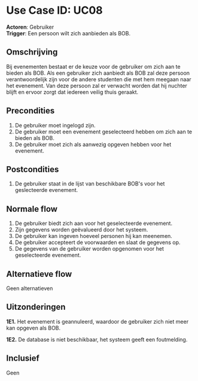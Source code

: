 # Use Case ID: UC08

**Actoren**: Gebruiker  
**Trigger**: Een persoon wilt zich aanbieden als BOB.

## Omschrijving

Bij evenementen bestaat er de keuze voor de gebruiker om zich aan te bieden als BOB. Als een gebruiker zich aanbiedt als BOB zal deze persoon verantwoordelijk zijn voor de andere studenten die met hem meegaan naar het evenement. Van deze persoon zal er verwacht worden dat hij nuchter blijft en ervoor zorgt dat iedereen veilig thuis geraakt.

## Precondities

1. De gebruiker moet ingelogd zijn.
2. De gebruiker moet een evenement geselecteerd hebben om zich aan te bieden als BOB.
3. De gebruiker moet zich als aanwezig opgeven hebben voor het evenement.

## Postcondities

1. De gebruiker staat in de lijst van beschikbare BOB's voor het geslecteerde evenement.

## Normale flow

1. De gebruiker biedt zich aan voor het geselecteerde evenement.
2. Zijn gegevens worden geëvalueerd door het systeem.
2. De gebruiker kan ingeven hoeveel personen hij kan meenemen.
3. De gebruiker accepteert de voorwaarden en slaat de gegevens op.
4. De gegevens van de gebruiker worden opgenomen voor het geselecteerde evenement.

## Alternatieve flow

Geen alternatieven

## Uitzonderingen

**1E1.**	Het evenement is geannuleerd, waardoor de gebruiker zich niet meer kan opgeven als BOB.

**1E2.**	De database is niet beschikbaar, het systeem geeft een foutmelding.

## Inclusief

Geen
